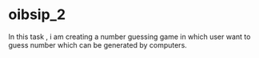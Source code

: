 # oibsip_2
In this task , i am creating a number guessing game in which user  want to guess number which can be generated by computers.
